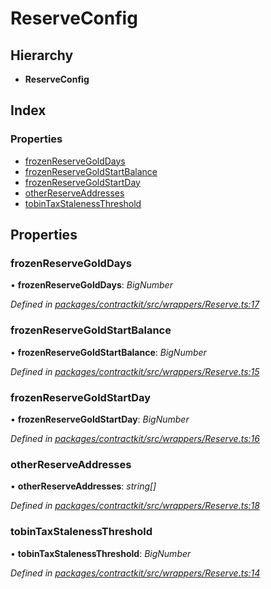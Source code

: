 # ReserveConfig

## Hierarchy

* **ReserveConfig**

## Index

### Properties

* [frozenReserveGoldDays]()
* [frozenReserveGoldStartBalance]()
* [frozenReserveGoldStartDay]()
* [otherReserveAddresses]()
* [tobinTaxStalenessThreshold]()

## Properties

### frozenReserveGoldDays

• **frozenReserveGoldDays**: _BigNumber_

_Defined in_ [_packages/contractkit/src/wrappers/Reserve.ts:17_](https://github.com/celo-org/celo-monorepo/blob/master/packages/contractkit/src/wrappers/Reserve.ts#L17)

### frozenReserveGoldStartBalance

• **frozenReserveGoldStartBalance**: _BigNumber_

_Defined in_ [_packages/contractkit/src/wrappers/Reserve.ts:15_](https://github.com/celo-org/celo-monorepo/blob/master/packages/contractkit/src/wrappers/Reserve.ts#L15)

### frozenReserveGoldStartDay

• **frozenReserveGoldStartDay**: _BigNumber_

_Defined in_ [_packages/contractkit/src/wrappers/Reserve.ts:16_](https://github.com/celo-org/celo-monorepo/blob/master/packages/contractkit/src/wrappers/Reserve.ts#L16)

### otherReserveAddresses

• **otherReserveAddresses**: _string\[\]_

_Defined in_ [_packages/contractkit/src/wrappers/Reserve.ts:18_](https://github.com/celo-org/celo-monorepo/blob/master/packages/contractkit/src/wrappers/Reserve.ts#L18)

### tobinTaxStalenessThreshold

• **tobinTaxStalenessThreshold**: _BigNumber_

_Defined in_ [_packages/contractkit/src/wrappers/Reserve.ts:14_](https://github.com/celo-org/celo-monorepo/blob/master/packages/contractkit/src/wrappers/Reserve.ts#L14)

